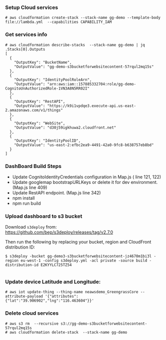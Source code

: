 ### Setup Cloud services
```
# aws cloudformation create-stack --stack-name gg-demo --template-body file://lambda.yml  --capabilities CAPABILITY_IAM
```

### Get services info

```
# aws cloudformation describe-stacks  --stack-name gg-demo | jq .Stacks[0].Outputs
[
  {
    "OutputKey": "BucketName",
    "OutputValue": "gg-demo-s3bucketforwebsitecontent-57rqul2mq15s"
  },
  {
    "OutputKey": "IdentityPoolRoleArn",
    "OutputValue": "arn:aws:iam::157885332704:role/gg-demo-CognitoUnAuthorizedRole-1VN3A8N5RR02I"
  },
  {
    "OutputKey": "RestAPI",
    "OutputValue": "https://k9i1vpdqe3.execute-api.us-east-2.amazonaws.com/v1/things"
  },
  {
    "OutputKey": "WebSite",
    "OutputValue": "d30j59igkhuwa2.cloudfront.net"
  },
  {
    "OutputKey": "IdentityPoolID",
    "OutputValue": "us-east-2:efbc2ea9-4491-42a0-9fc8-b638757eb8bd"
  }
]
```

### DashBoard Build Steps
- Update CognitoIdentityCredentials configuration in Map.js ( line 121, 122)
- Update googlemap bootstrapURLKeys or delete it for dev environment. (Map.js line 409)
- Update RestAPI endpoint. (Map.js line 342)
- npm install
- npm run build

### Upload dashboard to s3 bucket

Download `s3deploy` from: https://github.com/bep/s3deploy/releases/tag/v2.7.0

Then run the following by replacing your bucket, region and CloudFront distribution ID:

```
$ s3deploy -bucket gg-demo3-s3bucketforwebsitecontent-jz4670m1bi3l -region eu-west-1 -config s3deploy.yml -acl private -source build -distribution-id E2KYYLC725TZ54
 
```

### Update device Latitude and Longitude:
```
# aws iot update-thing --thing-name neawsdemo_GreengrassCore --attribute-payload '{"attributes":{"lat":"39.906902","lng":"116.463604"}}'
```

### Delete cloud services
```
# aws s3 rm  --recursive s3://gg-demo-s3bucketforwebsitecontent-57rqul2mq15s
# aws cloudformation delete-stack  --stack-name gg-demo
```
